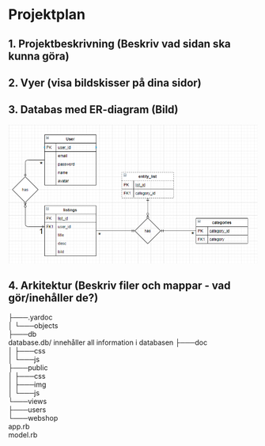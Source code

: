# Projektplan

## 1. Projektbeskrivning (Beskriv vad sidan ska kunna göra)
## 2. Vyer (visa bildskisser på dina sidor)
## 3. Databas med ER-diagram (Bild)

![ER-diagram](er-diagram.PNG)

## 4. Arkitektur (Beskriv filer och mappar - vad gör/inehåller de?)
├───.yardoc\
│   └───objects\
├───db\
    database.db/
        innehåller all information i databasen
├───doc\
│   ├───css\
│   └───js\
├───public\
│   ├───css\
│   ├───img\
│   └───js\
└───views\
    ├───users\
    └───webshop\
app.rb\
model.rb
